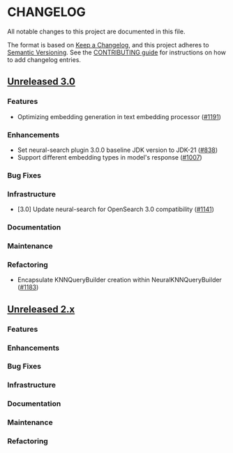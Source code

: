 # CHANGELOG
All notable changes to this project are documented in this file.

The format is based on [Keep a Changelog](https://keepachangelog.com/en/1.0.0/), and this project adheres to [Semantic Versioning](https://semver.org/spec/v2.0.0.html). See the [CONTRIBUTING guide](./CONTRIBUTING.md#Changelog) for instructions on how to add changelog entries.

## [Unreleased 3.0](https://github.com/opensearch-project/neural-search/compare/2.x...HEAD)
### Features
- Optimizing embedding generation in text embedding processor ([#1191](https://github.com/opensearch-project/neural-search/pull/1191))
### Enhancements
- Set neural-search plugin 3.0.0 baseline JDK version to JDK-21 ([#838](https://github.com/opensearch-project/neural-search/pull/838))
- Support different embedding types in model's response ([#1007](https://github.com/opensearch-project/neural-search/pull/1007))
### Bug Fixes
### Infrastructure
- [3.0] Update neural-search for OpenSearch 3.0 compatibility ([#1141](https://github.com/opensearch-project/neural-search/pull/1141))
### Documentation
### Maintenance
### Refactoring
- Encapsulate KNNQueryBuilder creation within NeuralKNNQueryBuilder ([#1183](https://github.com/opensearch-project/neural-search/pull/1183))

## [Unreleased 2.x](https://github.com/opensearch-project/neural-search/compare/2.19...2.x)
### Features
### Enhancements
### Bug Fixes
### Infrastructure
### Documentation
### Maintenance
### Refactoring
